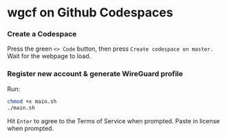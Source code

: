 # wgcf on Github Codespaces

### Create a Codespace

Press the green `<> Code` button, then press `Create codespace on master.` Wait for the webpage to load.

### Register new account & generate WireGuard profile
Run:
```bash
chmod +x main.sh
./main.sh
```
Hit `Enter` to agree to the Terms of Service when prompted.
Paste in license when prompted.
